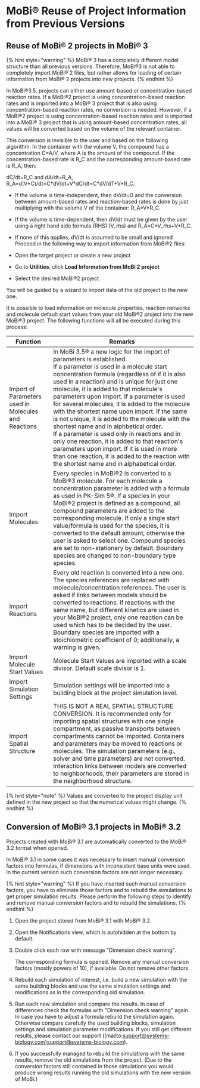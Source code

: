 # MoBi®‌ Reuse of Project Information from Previous Versions

## Reuse of MoBi® 2 projects in MoBi® 3‌

{% hint style="warning" %}
MoBi® 3 has a completely different model structure than all previous versions. Therefore, MoBi®3 is not able to completely import MoBi® 2 files, but rather allows for loading of certain information from MoBi® 2 projects into new projects.
{% endhint %}

In MoBi®3.5, projects can either use amount-based or concentration-based reaction rates. If a MoBi®2 project is using concentration-based reaction rates and is imported into a MoBi® 3 project that is also using concentration-based reaction rates, no conversion is needed. However, if a MoBi®2 project is using concentration-based reaction rates and is imported into a MoBi® 3 project that is using amount-based concentration rates, all values will be converted based on the volume of the relevant container.

This conversion is invisible to the user and based on the following algorithm: In the container with the volume V, the compound has a concentration C=A/V, where A is the amount of the compound. If the concentration-based rate is R\_C and the corresponding amount-based rate is R\_A, then:

dC/dt=R\_C and dA/dt=R\_A, R\_A=d(V\*C)/dt=C\*dV/dt+V\*dC/dt=C\*dV/dT+V\*R\_C.

*   If the volume is time-independent, then dV/dt=0 and the conversion between amount-based rates and reaction-based rates is done by just multiplying with the volume V of the container: R\_A=V\*R\_C.

*   If the volume is time-dependent, then dV/dt must be given by the user using a right hand side formula (RHS) (V\_rhs) and R\_A=C\*V\_rhs+V\*R\_C.

*   If none of this applies, dV/dt is assumed to be small and ignored Proceed in the following way to import information from MoBi®2 files:

*   Open the target project or create a new project

*   Go to **Utilities**, click **Load Information from MoBi 2 project**

*   Select the desired MoBi®2 project

You will be guided by a wizard to import data of the old project to the new one.

It is possible to load information on molecule properties, reaction networks and molecule default start values from your old MoBi®2 project into the new MoBi®3 project. The following functions will all be executed during this process:

| Function | Remarks |
|--- |--- |
| Import of Parameters used in Molecules and Reactions | In MoBi 3.5® a new logic for the import of parameters is established. <br>If a parameter is used in a molecule start concentration formula (regardless of if it is also used in a reaction) and is unique for just one molecule, it is added to that molecule's parameters upon import. If a parameter is used for several molecules, it is added to the molecule with the shortest name upon import. If the same is not unique, it is added to the molecule with the shortest name and in alphbetical order. <br>If a parameter is used only in reactions and in only one reaction, it is added to that reaction's parameters upon import. If it is used in more than one reaction, it is added to the reaction with the shortest name and in alphabetical order.|
| Import Molecules | Every species in MoBi®2 is converted to a MoBi®3 molecule. For each molecule a concentration parameter is added with a formula as used in PK-Sim 5®. If a species in your MoBi®2 project is defined as a compound, all compound parameters are added to the corresponding molecule. If only a single start value/formula is used for the species, it is converted to the default amount, otherwise the user is asked to select one. Compound species are set to non-stationary by default. Boundary species are changed to non-boundary type species. |
| Import Reactions | Every old reaction is converted into a new one. The species references are replaced with molecule/concentration references. The user is asked if links between models should be converted to reactions. If reactions with the same name, but different kinetics are used in your MoBi®2 project, only one reaction can be used which has to be decided by the user. Boundary species are imported with a stoichiometric coefficient of 0; additionally, a warning is given. |
| Import Molecule Start Values | Molecule Start Values are imported with a scale divisor. Default scale divisor is 1. |
| Import Simulation Settings | Simulation settings will be imported into a building block at the project simulation level. |
| Import Spatial Structure | THIS IS NOT A REAL SPATIAL STRUCTURE CONVERSION. It is recommended only for importing spatial structures with one single compartment, as passive transports between compartments cannot be imported. Containers and parameters may be moved to reactions or molecules. The simulation parameters (e.g., solver and time parameters) are not converted. Interaction links between models are converted to neighborhoods, their parameters are stored in the neighborhood structure. |

{% hint style="note" %}
Values are converted to the project display unit defined in the new project so that the numerical values might change.
{% endhint %}

## Conversion of MoBi® 3.1 projects in MoBi® 3.2‌

Projects created with MoBi® 3.1 are automatically converted to the MoBi® 3.2 format when opened.

In MoBi® 3.1 in some cases it was necessary to insert manual conversion factors into formulas, if dimensions with inconsistent base units were used. In the current version such conversion factors are not longer necessary.

{% hint style="warning" %}
If you have inserted such manual conversion factors, you have to eliminate those factors and to rebuild the simulations to get proper simulation results. Please perform the following steps to identify and remove manual conversion factors and to rebuild the simulations.
{% endhint %}

1.  Open the project stored from MoBi® 3.1 with MoBi® 3.2.

2.  Open the Notifications view, which is autohidden at the bottom by default.

3.  Double click each row with message "Dimension check warning".

	The corresponding formula is opened. Remove any manual conversion factors (mostly powers of 10), if available. Do not remove other factors.

4.  Rebuild each simulation of interest, i.e. build a new simulation with the same building blocks and use the same simulation settings and modifications as in the corresponding old simulation.

5.  Run each new simulation and compare the results. In case of differences check the formulas with "Dimension check warning" again. In case you have to adjust a formula rebuild the simulation again. Otherwise compare carefully the used building blocks, simulation settings and simulation parameter modifications. If you still get different results, please contact our support ((mailto:support@systems-biology.com)<support@systems-biology.com>).

6.  If you successfully managed to rebuild the simulations with the same results, remove the old simulations from the project. (Due to the conversion factors still contained in those simulations you would produce wrong results running the old simulations with the new version of MoBi.)